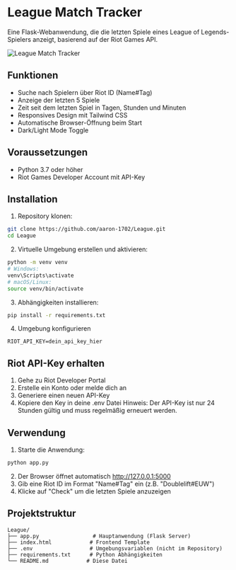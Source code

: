 # League Match Tracker

Eine Flask-Webanwendung, die die letzten Spiele eines League of Legends-Spielers anzeigt, basierend auf der Riot Games API.

![League Match Tracker](https://img.shields.io/badge/League-Match%20Tracker-blue?style=for-the-badge&logo=leagueoflegends)

## Funktionen

- Suche nach Spielern über Riot ID (Name#Tag)
- Anzeige der letzten 5 Spiele
- Zeit seit dem letzten Spiel in Tagen, Stunden und Minuten
- Responsives Design mit Tailwind CSS
- Automatische Browser-Öffnung beim Start
- Dark/Light Mode Toggle

## Voraussetzungen

- Python 3.7 oder höher
- Riot Games Developer Account mit API-Key

## Installation

1. Repository klonen:
```bash
git clone https://github.com/aaron-1702/League.git
cd League
```
2. Virtuelle Umgebung erstellen und aktivieren:
```bash
python -m venv venv
# Windows:
venv\Scripts\activate
# macOS/Linux:
source venv/bin/activate
```
3. Abhängigkeiten installieren:
```bash
pip install -r requirements.txt
```
4. Umgebung konfigurieren
```text
RIOT_API_KEY=dein_api_key_hier
```

## Riot API-Key erhalten

1. Gehe zu Riot Developer Portal
2. Erstelle ein Konto oder melde dich an
3. Generiere einen neuen API-Key
4. Kopiere den Key in deine .env Datei
Hinweis: Der API-Key ist nur 24 Stunden gültig und muss regelmäßig erneuert werden.

## Verwendung

1. Starte die Anwendung:
```bash
python app.py
```
2. Der Browser öffnet automatisch http://127.0.0.1:5000
3. Gib eine Riot ID im Format "Name#Tag" ein (z.B. "Doublelift#EUW")
4. Klicke auf "Check" um die letzten Spiele anzuzeigen

## Projektstruktur

```text
League/
├── app.py                 # Hauptanwendung (Flask Server)
├── index.html            # Frontend Template
├── .env                  # Umgebungsvariablen (nicht im Repository)
├── requirements.txt      # Python Abhängigkeiten
└── README.md            # Diese Datei
```
